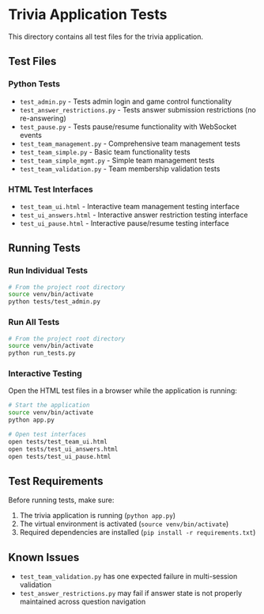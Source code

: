 # Trivia Application Tests

This directory contains all test files for the trivia application.

## Test Files

### Python Tests
- `test_admin.py` - Tests admin login and game control functionality
- `test_answer_restrictions.py` - Tests answer submission restrictions (no re-answering)
- `test_pause.py` - Tests pause/resume functionality with WebSocket events
- `test_team_management.py` - Comprehensive team management tests
- `test_team_simple.py` - Basic team functionality tests
- `test_team_simple_mgmt.py` - Simple team management tests
- `test_team_validation.py` - Team membership validation tests

### HTML Test Interfaces
- `test_team_ui.html` - Interactive team management testing interface
- `test_ui_answers.html` - Interactive answer restriction testing interface  
- `test_ui_pause.html` - Interactive pause/resume testing interface

## Running Tests

### Run Individual Tests
```bash
# From the project root directory
source venv/bin/activate
python tests/test_admin.py
```

### Run All Tests
```bash
# From the project root directory
source venv/bin/activate
python run_tests.py
```

### Interactive Testing
Open the HTML test files in a browser while the application is running:
```bash
# Start the application
source venv/bin/activate
python app.py

# Open test interfaces
open tests/test_team_ui.html
open tests/test_ui_answers.html
open tests/test_ui_pause.html
```

## Test Requirements

Before running tests, make sure:
1. The trivia application is running (`python app.py`)
2. The virtual environment is activated (`source venv/bin/activate`)
3. Required dependencies are installed (`pip install -r requirements.txt`)

## Known Issues

- `test_team_validation.py` has one expected failure in multi-session validation
- `test_answer_restrictions.py` may fail if answer state is not properly maintained across question navigation